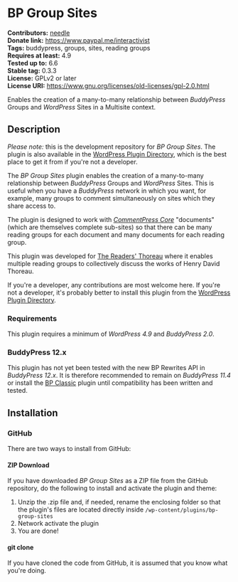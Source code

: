 BP Group Sites
==============

**Contributors:** [needle](https://profiles.wordpress.org/needle/)<br/>
**Donate link:** https://www.paypal.me/interactivist<br/>
**Tags:** buddypress, groups, sites, reading groups<br/>
**Requires at least:** 4.9<br/>
**Tested up to:** 6.6<br/>
**Stable tag:** 0.3.3<br/>
**License:** GPLv2 or later<br/>
**License URI:** https://www.gnu.org/licenses/old-licenses/gpl-2.0.html

Enables the creation of a many-to-many relationship between *BuddyPress* Groups and *WordPress* Sites in a Multisite context.

## Description

*Please note:* this is the development repository for *BP Group Sites*. The plugin is also available in the [WordPress Plugin Directory](https://wordpress.org/plugins/bp-group-sites/), which is the best place to get it from if you're not a developer.

The *BP Group Sites* plugin enables the creation of a many-to-many relationship between *BuddyPress* Groups and *WordPress* Sites. This is useful when you have a *BuddyPress* network in which you want, for example, many groups to comment simultaneously on sites which they share access to.

The plugin is designed to work with [*CommentPress Core*](https://wordpress.org/plugins/commentpress-core/) "documents" (which are themselves complete sub-sites) so that there can be many reading groups for each document and many documents for each reading group.

This plugin was developed for [The Readers' Thoreau](https://commons.digitalthoreau.org/) where it enables multiple reading groups to collectively discuss the works of Henry David Thoreau.

If you're a developer, any contributions are most welcome here. If you're not a developer, it's probably better to install this plugin from the [WordPress Plugin Directory](https://wordpress.org/plugins/bp-group-sites/).

### Requirements

This plugin requires a minimum of *WordPress 4.9* and *BuddyPress 2.0*.

### BuddyPress 12.x

This plugin has not yet been tested with the new BP Rewrites API in *BuddyPress 12.x*. It is therefore recommended to remain on *BuddyPress 11.4* or install the [BP Classic](https://wordpress.org/plugins/bp-classic/) plugin until compatibility has been written and tested.

## Installation

### GitHub

There are two ways to install from GitHub:

#### ZIP Download

If you have downloaded *BP Group Sites* as a ZIP file from the GitHub repository, do the following to install and activate the plugin and theme:

1. Unzip the .zip file and, if needed, rename the enclosing folder so that the plugin's files are located directly inside `/wp-content/plugins/bp-group-sites`
2. Network activate the plugin
3. You are done!

#### git clone

If you have cloned the code from GitHub, it is assumed that you know what you're doing.

